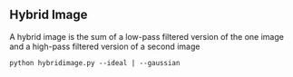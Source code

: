 ## Hybrid Image
A hybrid image is the sum of a low-pass filtered version of the one
image and a high-pass filtered version of a second image

```
python hybridimage.py --ideal | --gaussian
```